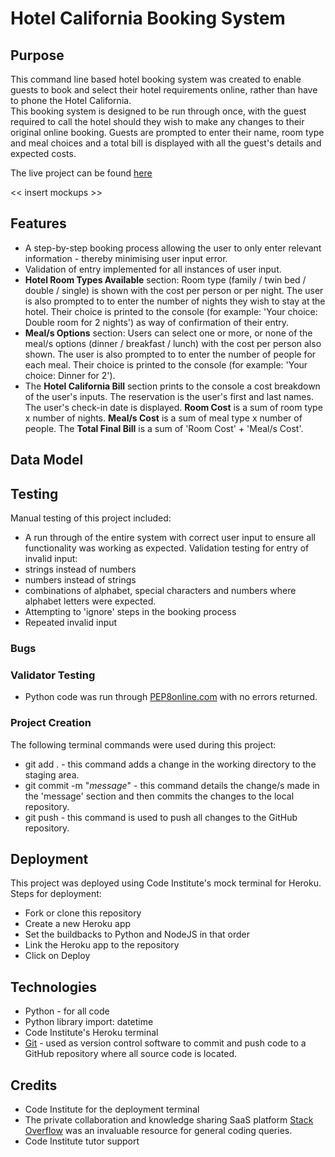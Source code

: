 # Hotel California Booking System

## Purpose
This command line based hotel booking system was created to enable guests to book and select their hotel requirements online, rather than have to phone the Hotel California.  
This booking system is designed to be run through once, with the guest required to call the hotel should they wish to make any changes to their original online booking.
Guests are prompted to enter their name, room type and meal choices and a total bill is displayed with all the guest's details and expected costs.  

The live project can be found [here](https://colettethomson.github.io/Fultum-Wiltshire-Charity/assets/index.html)

<< insert mockups >>

## Features
* A step-by-step booking process allowing the user to only enter relevant information - thereby minimising user input error.
* Validation of entry implemented for all instances of user input.
* **Hotel Room Types Available** section:  Room type (family / twin bed / double / single) is shown with the cost per person or per night.  The user is also prompted to to enter the number of nights they wish to stay at the hotel.  Their choice is printed to the console (for example:  'Your choice: Double room for 2 nights') as way of confirmation of their entry.
* **Meal/s Options** section: Users can select one or more, or none of the meal/s options (dinner / breakfast / lunch) with the cost per person also shown.  The user is also prompted to to enter the number of people for each meal.  Their choice is printed to the console (for example: 'Your choice: Dinner for 2').
* The **Hotel California Bill** section prints to the console a cost breakdown of the user's inputs.  The reservation is the user's first and last names.  The user's check-in date is displayed.  **Room Cost** is a sum of room type x number of nights.  **Meal/s Cost** is a sum of meal type x number of people.  The **Total Final Bill** is a sum of 'Room Cost' + 'Meal/s Cost'.

## Data Model


## Testing
Manual testing of this project included:
* A run through of the entire system with correct user input to ensure all functionality was working as expected.
Validation testing for entry of invalid input:
* strings instead of numbers
* numbers instead of strings
* combinations of alphabet, special characters and numbers where alphabet letters were expected.
* Attempting to 'ignore' steps in the booking process
* Repeated invalid input 

### Bugs


### Validator Testing
* Python code was run through [PEP8online.com](http://pep8online.com/) with no errors returned.

### Project Creation
The following terminal commands were used during this project:
* git add . - this command adds a change in the working directory to the staging area.
* git commit -m "*message*" - this command details the change/s made in the 'message' section and then commits the changes to the local repository.
* git push - this command is used to push all changes to the GitHub repository.

## Deployment
This project was deployed using Code Institute's mock terminal for Heroku.
Steps for deployment:
* Fork or clone this repository
* Create a new Heroku app
* Set the buildbacks to Python and NodeJS in that order
* Link the Heroku app to the repository
* Click on Deploy

## Technologies
* Python - for all code
* Python library import: datetime
* Code Institute's Heroku terminal
* [Git](https://git-scm.com/) - used as version control software to commit and push code to a GitHub repository where all source code is located.

## Credits
* Code Institute for the deployment terminal
* The private collaboration and knowledge sharing SaaS platform [Stack Overflow](https://stackoverflow.com/) was an invaluable resource for general coding queries.
* Code Institute tutor support




